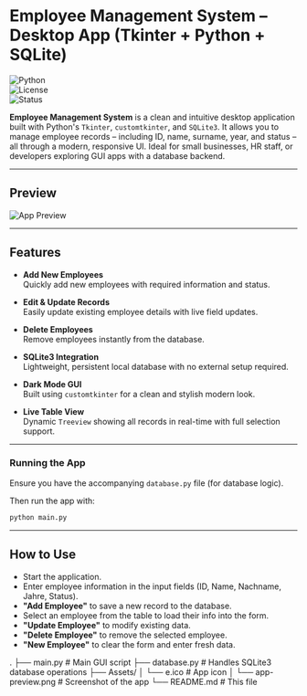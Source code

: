 # Employee Management System – Desktop App (Tkinter + Python + SQLite)

![Python](https://img.shields.io/badge/Python-3.7%2B-blue?logo=python)  
![License](https://img.shields.io/badge/License-Apache%202.0-blue.svg)  
![Status](https://img.shields.io/badge/Status-Active-brightgreen)

**Employee Management System** is a clean and intuitive desktop application built with Python's `Tkinter`, `customtkinter`, and `SQLite3`. It allows you to manage employee records – including ID, name, surname, year, and status – all through a modern, responsive UI. Ideal for small businesses, HR staff, or developers exploring GUI apps with a database backend.

---

## Preview

![App Preview](/Mini-App-Employee-Management-System-with-SQLite3/Mini-App-Employee-Management-System-with-SQLite3/Assets/preview.png)

---

## Features

- **Add New Employees**  
  Quickly add new employees with required information and status.

- **Edit & Update Records**  
  Easily update existing employee details with live field updates.

- **Delete Employees**  
  Remove employees instantly from the database.

- **SQLite3 Integration**  
  Lightweight, persistent local database with no external setup required.

- **Dark Mode GUI**  
  Built using `customtkinter` for a clean and stylish modern look.

- **Live Table View**  
  Dynamic `Treeview` showing all records in real-time with full selection support.

---

### Running the App

  Ensure you have the accompanying `database.py` file (for database logic).

  Then run the app with:

  ```bash
  python main.py
  ```

---

## How to Use

 - Start the application.  
 - Enter employee information in the input fields (ID, Name, Nachname, Jahre, Status).  
 - **"Add Employee"** to save a new record to the database.  
 - Select an employee from the table to load their info into the form.  
 - **"Update Employee"** to modify existing data.  
 - **"Delete Employee"** to remove the selected employee.  
 - **"New Employee"** to clear the form and enter fresh data.

.
├── main.py                 # Main GUI script
├── database.py             # Handles SQLite3 database operations
├── Assets/
│   └── e.ico               # App icon
│   └── app-preview.png     # Screenshot of the app
└── README.md               # This file
